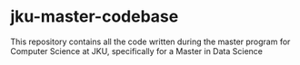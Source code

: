# jku-master-codebase
 This repository contains all the code written during the master program for Computer Science at JKU, specifically for a Master in Data Science
